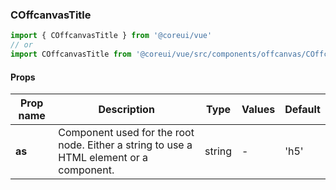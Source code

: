 ### COffcanvasTitle

```jsx
import { COffcanvasTitle } from '@coreui/vue'
// or
import COffcanvasTitle from '@coreui/vue/src/components/offcanvas/COffcanvasTitle'
```

#### Props

| Prop name | Description                                                                             | Type   | Values | Default |
| --------- | --------------------------------------------------------------------------------------- | ------ | ------ | ------- |
| **as**    | Component used for the root node. Either a string to use a HTML element or a component. | string | -      | 'h5'    |
